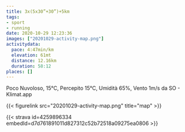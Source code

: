 ```yaml
---
title: 3x(5x30”+30”)+5km 
tags:
- sport
- running
date: 2020-10-29 12:23:36
images: ["20201029-activity-map.png"]
activitydata:
  pace: 4:47min/km
  elevation: 61mt
  distance: 12.16km
  duration: 58:12
places: []
---
```


Poco Nuvoloso, 15°C, Percepito 15°C, Umidità 65%, Vento 1m/s da SO - Klimat.app

<!--more-->



{{< figurelink src="20201029-activity-map.png" title="map" >}}


{{< strava id=4259896334 embedId=d7d761891011d827312c52b72518a09275ea0806 >}}
